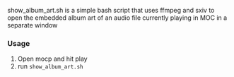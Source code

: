 show_album_art.sh is a simple bash script that uses ffmpeg and sxiv to open the embedded album art of an audio file currently playing in MOC in a separate window

### Usage

1. Open mocp and hit play
2. run `show_album_art.sh`
